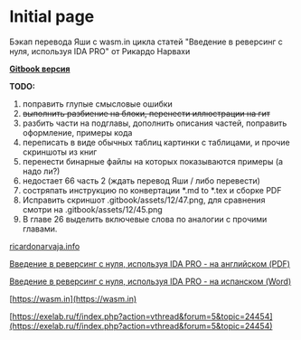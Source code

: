 # Initial page

Бэкап перевода Яши с wasm.in цикла статей "Введение в реверсинг с нуля, используя IDA PRO" от Рикардо Нарвахи

[**Gitbook версия**](https://backlect.gitbook.io/intro-rev-ida-pro/)

**TODO:**

1. поправить глупые смысловые ошибки
2. ~~выполнить разбиение на блоки, перенести иллюстрации на гит~~
3. разбить части на подглавы, дополнить описания частей, поправить оформление, примеры кода
4. переписать в виде обычных таблиц картинки с таблицами, и прочие скриншоты из книг
5. перенести бинарные файлы на которых показываются примеры (а надо ли?)
6. недостает 66 часть 2 (ждать перевод Яши / либо перевести)
7. состряпать инструкцию по конвертации \*.md to \*.tex и сборке PDF
8. Исправить скриншот .gitbook/assets/12/47.png, для сравнения смотри на .gitbook/assets/12/45.png
9. В главе 26 выделить включевые слова по аналогии с прочими главами.

[ricardonarvaja.info](http://ricardonarvaja.info)

[Введение в реверсинг с нуля, используя IDA PRO - на английском (PDF)](http://ricardonarvaja.info/WEB/INTRODUCCION%20AL%20REVERSING%20CON%20IDA%20PRO%20DESDE%20CERO/EN%20INGLES/)

[Введение в реверсинг с нуля, используя IDA PRO - на испанском (Word)](http://ricardonarvaja.info/WEB/INTRODUCCION%20AL%20REVERSING%20CON%20IDA%20PRO%20DESDE%20CERO/)

[https://wasm.in](https://wasm.in)

[https://exelab.ru/f/index.php?action=vthread&forum=5&topic=24454](https://exelab.ru/f/index.php?action=vthread&forum=5&topic=24454)
